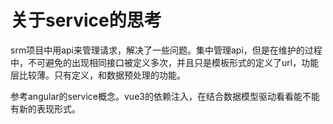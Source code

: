 # 关于service的思考
srm项目中用api来管理请求，解决了一些问题。集中管理api，但是在维护的过程中，不可避免的出现相同接口被定义多次，并且只是模板形式的定义了url，功能层比较薄。只有定义，和数据预处理的功能。

参考angular的service概念。vue3的依赖注入，在结合数据模型驱动看看能不能有新的表现形式。
